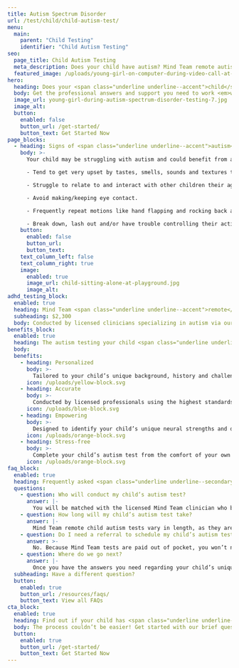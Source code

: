 ```yaml
---
title: Autism Spectrum Disorder
url: /test/child/child-autism-test/
menu:
  main:
    parent: "Child Testing"
    identifier: "Child Autism Testing"
seo:
  page_title: Child Autism Testing
  meta_description: Does your child have autism? Mind Team remote autism tests for children are the professional, stress-free way to diagnose (or rule out) autism.
  featured_image: /uploads/young-girl-on-computer-during-video-call-at-desk.jpg
hero:
  heading: Does your <span class="underline underline--accent">child</span> have autism?
  body: Get the professional answers and support you need to work <em>with</em> your child’s mind, all from the comfort of home.
  image_url: young-girl-during-autism-spectrum-disorder-testing-7.jpg
  image_alt:
  button:
    enabled: false
    button_url: /get-started/
    button_text: Get Started Now
page_blocks:
  - heading: Signs of <span class="underline underline--accent">autism</span> in children
    body: >-
      Your child may be struggling with autism and could benefit from a diagnosis if they: 

      - Tend to get very upset by tastes, smells, sounds and textures they don’t like. 

      - Struggle to relate to and interact with other children their age. 

      - Avoid making/keeping eye contact. 

      - Frequently repeat motions like hand flapping and rocking back and forth. 

      - Break down, lash out and/or have trouble controlling their actions when upset.
    button:
      enabled: false
      button_url:
      button_text:
    text_column_left: false
    text_column_right: true
    image:
      enabled: true
      image_url: child-sitting-alone-at-playground.jpg
      image_alt:
adhd_testing_block:
  enabled: true
  heading: Mind Team <span class="underline underline--accent">remote</span> autism testing for children.
  subheading: $2,300
  body: Conducted by licensed clinicians specializing in autism via our secure, remote platform.
benefits_block:
  enabled: true
  heading: The autism testing your child <span class="underline underline--primary">deserves</span>.
  body:
  benefits:
    - heading: Personalized
      body: >-
        Tailored to your child’s unique background, history and challenges.
      icon: /uploads/yellow-block.svg
    - heading: Accurate
      body: >-
        Conducted by licensed professionals using the highest standards and evidence-based methods.
      icon: /uploads/blue-block.svg
    - heading: Empowering
      body: >-
        Designed to identify your child’s unique neural strengths and differences to guide them on the best path to work <em>with</em> their mind.
      icon: /uploads/orange-block.svg
    - heading: Stress-free
      body: >-
        Complete your child’s autism test from the comfort of your own home, no referral, wait-time or commute necessary.
      icon: /uploads/orange-block.svg
faq_block:
  enabled: true
  heading: Frequently asked <span class="underline underline--secondary">questions</span>
  questions:
    - question: Who will conduct my child’s autism test?
      answer: |-
        You will be matched with the licensed Mind Team clinician who best fits your child’s unique needs, like those on our team specializing in autism.
    - question: How long will my child’s autism test take?
      answer: |-
        Mind Team remote child autism tests vary in length, as they are tailored to your child’s needs, challenges and more. We’ll prepare you beforehand with what you can expect before your child’s test.
    - question: Do I need a referral to schedule my child’s autism test?
      answer: >-
        No. Because Mind Team tests are paid out of pocket, you won’t need to obtain a referral for your child to schedule their autism test with us.
    - question: Where do we go next?
      answer: |-
        Once you have the answers you need regarding your child’s unique mind, Mind Team treatment services are here for your child in school and beyond with the accommodations and support they need, whether they get an official autism diagnosis after testing or not.
  subheading: Have a different question?
  button:
    enabled: true
    button_url: /resources/faqs/
    button_text: View all FAQs
cta_block:
  enabled: true
  heading: Find out if your child has <span class="underline underline--primary">autism</span>.
  body: The process couldn’t be easier! Get started with our brief questionnaire.
  button:
    enabled: true
    button_url: /get-started/
    button_text: Get Started Now
---
```

